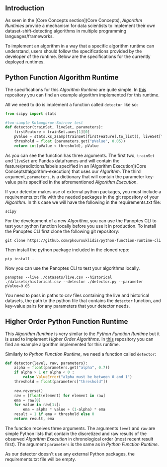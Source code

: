 ## Introduction
As seen in the [Core Concepts section](Core Concepts), _Algorithm Runtimes_ provide a mechanism for data scientists to implement their own dataset-shift-detecting algorithms in multiple programming languages/frameworks.

To implement an algorithm in a way that a specific algorithm runtime can understand, users should follow the specifications provided by the developer of the runtime. Below are the specifications for the currently deployed runtimes.

## Python Function Algorithm Runtime
The specifications for this _Algorithm Runtime_ are quite simple. In [this](https://github.com/pkourouklidis/kolmogorov-smirnov-algorithm) repository you can find an example algorithm implemented for this runtime.

All we need to do is implement a function called `detector` like so:
```python
from scipy import stats

#two-sample Kolmogorov-Smirnov test
def detector(trainSet, liveSet, parameters):
    firstFeature = trainSet.axes[1][0]
    pValue = stats.ks_2samp(trainSet[firstFeature].to_list(), liveSet[firstFeature].to_list())[1]
    threshold = float (parameters.get("pValue", 0.05))
    return int(pValue < threshold), pValue
```
As you can see the function has three arguments. The first two, `trainSet` and `liveSet` are Pandas dataframes and will contain the feature/predictions/labels specified in an [Algorithm Execution](Core Concepts#algorithm-execution) that uses our _Algorithm_. The third argument, `parameters`, is a dictionary that will contain the parameter key-value pairs specified in the aforementioned _Algorithm Execution_.

If your detector makes use of external python packages, you must include a requirements.txt file with the needed packages in the git repository of your _Algorithm_. In this case we will have the following in the requirements.txt file:
```
scipy
```

For the development of a new _Algorithm_, you can use the Panoptes CLI to test your python function locally before you use it in production.
To install the Panoptes CLI first clone the following git repository:

`git clone https://github.com/pkourouklidis/python-function-runtime-cli`

Then install the python package included in the cloned repo:

`pip install .`

Now you can use the Panoptes CLI to test your algorithms locally.

`panoptes --live ./datasets/live.csv --historical ./datasets/historical.csv --detector ./detector.py --parameter pValue=0.05`

You need to pass in paths to csv files containing the live and historical datasets, the path to the python file that contains the `detector` function, and key-value pairs for any parameters that your detector needs.

## Higher Order Python Function Runtime
This _Algorithm Runtime_ is very similar to the _Python Function Runtime_ but it is used to implement _Higher Order Algorithms_. In [this](https://github.com/pkourouklidis/ema-algorithm) repository you can find an example algorithm implemented for this runtime.

Similarly to _Python Function Runtime_, we need a function called `detector`:
```python
def detector(level, raw, parameters):
    alpha = float(parameters.get("alpha", 0.7))
    if alpha > 1 or alpha < 0 :
        raise ValueError("alpha must be between 0 and 1")
    threshold = float(parameters["threshold"])
    
    raw.reverse()
    raw = [float(element) for element in raw]
    ema = raw[0]
    for value in raw[1:]:
        ema = alpha * value + (1-alpha) * ema
    result = 1 if ema < threshold else 0
    return result, ema
```
The function receives three arguments. The arguments `level` and `raw` are simple Python lists that contain the discretized and raw results of the observed _Algorithm Execution_ in chronological order (most recent result first). The argument `parameters` is the same as in _Python Function Runtime_.

As our detector doesn't use any external Python packages, the requirements.txt file will be empty. 

